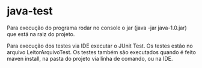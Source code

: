 # java-test

Para execução do programa rodar no console o jar (java -jar java-1.0.jar) que está na raiz do projeto.

Para execução dos testes via IDE executar o JUnit Test. Os testes estão no arquivo LeitorArquivoTest.
Os testes também são executados quando é feito maven install, na pasta do projeto via linha de comando, ou na IDE.
